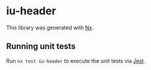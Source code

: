 # iu-header

This library was generated with [Nx](https://nx.dev).

## Running unit tests

Run `nx test iu-header` to execute the unit tests via [Jest](https://jestjs.io).
